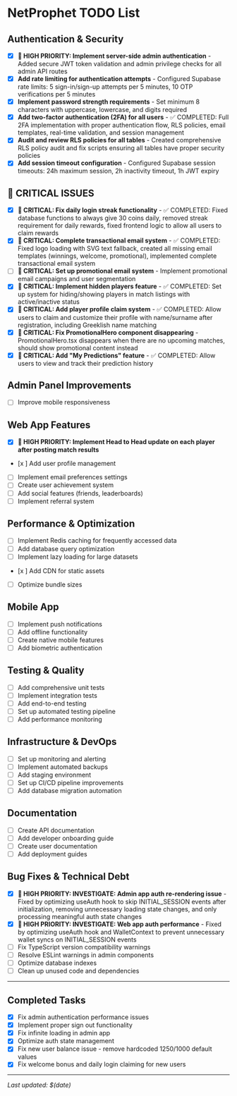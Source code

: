 # NetProphet TODO List

## Authentication & Security

- [x] **🔴 HIGH PRIORITY: Implement server-side admin authentication** - Added secure JWT token validation and admin privilege checks for all admin API routes
- [x] **Add rate limiting for authentication attempts** - Configured Supabase rate limits: 5 sign-in/sign-up attempts per 5 minutes, 10 OTP verifications per 5 minutes
- [x] **Implement password strength requirements** - Set minimum 8 characters with uppercase, lowercase, and digits required
- [x] **Add two-factor authentication (2FA) for all users** - ✅ COMPLETED: Full 2FA implementation with proper authentication flow, RLS policies, email templates, real-time validation, and session management
- [x] **Audit and review RLS policies for all tables** - Created comprehensive RLS policy audit and fix scripts ensuring all tables have proper security policies
- [x] **Add session timeout configuration** - Configured Supabase session timeouts: 24h maximum session, 2h inactivity timeout, 1h JWT expiry

## 🔴 CRITICAL ISSUES

- [x] **🔴 CRITICAL: Fix daily login streak functionality** - ✅ COMPLETED: Fixed database functions to always give 30 coins daily, removed streak requirement for daily rewards, fixed frontend logic to allow all users to claim rewards
- [x] **🔴 CRITICAL: Complete transactional email system** - ✅ COMPLETED: Fixed logo loading with SVG text fallback, created all missing email templates (winnings, welcome, promotional), implemented complete transactional email system
- [ ] **🔴 CRITICAL: Set up promotional email system** - Implement promotional email campaigns and user segmentation
- [x] **🔴 CRITICAL: Implement hidden players feature** - ✅ COMPLETED: Set up system for hiding/showing players in match listings with active/inactive status
- [x] **🔴 CRITICAL: Add player profile claim system** - ✅ COMPLETED: Allow users to claim and customize their profile with name/surname after registration, including Greeklish name matching
- [x] **🔴 CRITICAL: Fix PromotionalHero component disappearing** - PromotionalHero.tsx disappears when there are no upcoming matches, should show promotional content instead
- [x] **🔴 CRITICAL: Add "My Predictions" feature** - ✅ COMPLETED: Allow users to view and track their prediction history

## Admin Panel Improvements

- [ ] Improve mobile responsiveness

## Web App Features

- [x] **🔴 HIGH PRIORITY: Implement Head to Head update on each player after posting match results**
- [x ] Add user profile management
- [ ] Implement email preferences settings
- [ ] Create user achievement system
- [ ] Add social features (friends, leaderboards)
- [ ] Implement referral system

## Performance & Optimization

- [ ] Implement Redis caching for frequently accessed data
- [ ] Add database query optimization
- [ ] Implement lazy loading for large datasets
- [x ] Add CDN for static assets
- [ ] Optimize bundle sizes

## Mobile App

- [ ] Implement push notifications
- [ ] Add offline functionality
- [ ] Create native mobile features
- [ ] Add biometric authentication

## Testing & Quality

- [ ] Add comprehensive unit tests
- [ ] Implement integration tests
- [ ] Add end-to-end testing
- [ ] Set up automated testing pipeline
- [ ] Add performance monitoring

## Infrastructure & DevOps

- [ ] Set up monitoring and alerting
- [ ] Implement automated backups
- [ ] Add staging environment
- [ ] Set up CI/CD pipeline improvements
- [ ] Add database migration automation

## Documentation

- [ ] Create API documentation
- [ ] Add developer onboarding guide
- [ ] Create user documentation
- [ ] Add deployment guides

## Bug Fixes & Technical Debt

- [x] **🔴 HIGH PRIORITY: INVESTIGATE: Admin app auth re-rendering issue** - Fixed by optimizing useAuth hook to skip INITIAL_SESSION events after initialization, removing unnecessary loading state changes, and only processing meaningful auth state changes
- [x] **🔴 HIGH PRIORITY: INVESTIGATE: Web app auth performance** - Fixed by optimizing useAuth hook and WalletContext to prevent unnecessary wallet syncs on INITIAL_SESSION events
- [ ] Fix TypeScript version compatibility warnings
- [ ] Resolve ESLint warnings in admin components
- [ ] Optimize database indexes
- [ ] Clean up unused code and dependencies

---

## Completed Tasks

- [x] Fix admin authentication performance issues
- [x] Implement proper sign out functionality
- [x] Fix infinite loading in admin app
- [x] Optimize auth state management
- [x] Fix new user balance issue - remove hardcoded 1250/1000 default values
- [x] Fix welcome bonus and daily login claiming for new users

---

_Last updated: $(date)_
